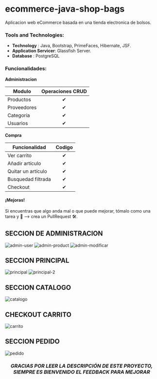 # ecommerce-java-shop-bags
Aplicacion web eCommerce basada en una tienda electronica de bolsos.  

### Tools and Technologies:

* **Technology** : Java, Bootstrap, PrimeFaces, Hibernate, JSF.
* **Application Servicer**: Glassfish Server.
* **Database** : PostgreSQL

### Funcionalidades:

<b>Administracion</b>

| Modulo  | Operaciones CRUD|
|----------|:-------------:|
| Productos | &#10004;  | 
| Proveedores | &#10004; | 
| Categoria | &#10004; | 
| Usuarios | &#10004; | 


<b>Compra</b>

| Funcionalidad  |  Codigo |
|----------|:-------------:|
| Ver carrito | &#10004; | 
| Añadir artículo | &#10004; | 
| Quitar un artículo | &#10004; | 
| Busquedad filtrada | &#10004; | 
| Checkout | &#10004; | 



#### ¡Mejoras!
Si encuentras que algo anda mal o que puede mejorar, tómalo como una tarea y 💪 --> crea un PullRequest 🛠.


## SECCION DE ADMINISTRACION 
![admin-user](https://user-images.githubusercontent.com/70911022/183340379-4be396ae-0019-4585-8941-b87fb95b7955.PNG)
![admin-product](https://user-images.githubusercontent.com/70911022/183340402-8058983f-fd63-44d4-9644-61ceb0f9d167.PNG)
![admin-modificar](https://user-images.githubusercontent.com/70911022/183340412-1cad43f7-3c11-4542-99bd-0389a9985e35.PNG)

## SECCION PRINCIPAL

![principal](https://user-images.githubusercontent.com/70911022/183340538-f1cfd257-15b9-4a09-a28d-659a5293e110.PNG)
![principal-2](https://user-images.githubusercontent.com/70911022/183340548-dc6914b6-bfc5-4112-a809-79307d7154ec.PNG)

## SECCION CATALOGO
![catalogo](https://user-images.githubusercontent.com/70911022/183340738-9a984df4-4a30-475e-8789-6626f4649a4b.PNG)

## CHECKOUT CARRITO
![carrito](https://user-images.githubusercontent.com/70911022/183340774-974ee778-9a29-48c5-9f9e-7a4e45aea2d2.PNG)

## SECCION PEDIDO
![pedido](https://user-images.githubusercontent.com/70911022/183340800-438d0d55-c71f-44ca-9dd9-55e9e6f1ee02.PNG)


<h3 align="center"><i>GRACIAS POR LEER LA DESCRIPCIÓN DE ESTE PROYECTO, SIEMPRE ES BIENVENIDO EL FEEDBACK PARA MEJORAR</i></h3>

